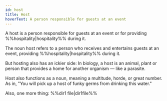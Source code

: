 ```yaml
---
id: host
title: Host
hoverText: A person responsible for guests at an event
---
```


A host is a person responsible for guests at an event or for providing 
%%hospitality|hospitality%% during it.

The noun host refers to a person who receives and entertains guests at an event, 
providing %%hospitality|hospitality%% during it.

But hosting also has an ickier side: In biology, a host is an animal, plant 
or person that provides a home for another organism — like a parasite. 

Host also functions as a noun, meaning a multitude, horde, or great number. 
As in, "You will pick up a host of funky germs from drinking this water."

Also, one more thing: %%dir1 file|dir1file%%
